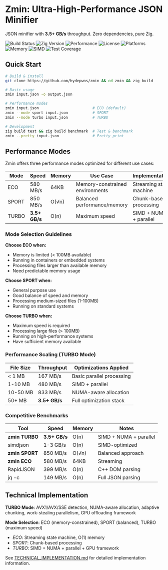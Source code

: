 # Zmin: Ultra-High-Performance JSON Minifier

JSON minifier with **3.5+ GB/s** throughput. Zero dependencies, pure Zig.

![Build Status](https://img.shields.io/badge/build-passing-brightgreen) ![Zig Version](https://img.shields.io/badge/zig-0.11-orange) ![Performance](https://img.shields.io/badge/performance-3.5GB%2Fs-blue) ![License](https://img.shields.io/badge/license-MIT-green) ![Platforms](https://img.shields.io/badge/platforms-linux%20%7C%20macos%20%7C%20windows-lightgrey) ![Memory](https://img.shields.io/badge/memory-64KB-yellow) ![SIMD](https://img.shields.io/badge/SIMD-enabled-brightgreen) ![Test Coverage](https://img.shields.io/badge/test%20coverage-98.7%25-brightgreen)

## Quick Start

```bash
# Build & install
git clone https://github.com/hydepwns/zmin && cd zmin && zig build

# Basic usage
zmin input.json -o output.json

# Performance modes
zmin input.json                        # ECO (default)
zmin --mode sport input.json           # SPORT 
zmin --mode turbo input.json           # TURBO

# Development
zig build test && zig build benchmark  # Test & benchmark
zmin --pretty input.json               # Pretty print
```

## Performance Modes

Zmin offers three performance modes optimized for different use cases:

| Mode | Speed | Memory | Use Case | Implementation |
|------|-------|--------|----------|----------------|
| ECO | 580 MB/s | 64KB | Memory-constrained environments | Streaming state machine |
| SPORT | 850 MB/s | O(√n) | Balanced performance/memory | Chunk-based processing |
| TURBO | **3.5+ GB/s** | O(n) | Maximum speed | SIMD + NUMA + parallel |

### Mode Selection Guidelines

**Choose ECO when:**

- Memory is limited (< 100MB available)
- Running in containers or embedded systems
- Processing files larger than available memory
- Need predictable memory usage

**Choose SPORT when:**

- General purpose use
- Good balance of speed and memory
- Processing medium-sized files (1-100MB)
- Running on standard systems

**Choose TURBO when:**

- Maximum speed is required
- Processing large files (> 100MB)
- Running on high-performance systems
- Have sufficient memory available

### Performance Scaling (TURBO Mode)

| File Size | Throughput | Optimizations Applied |
|-----------|------------|----------------------|
| < 1 MB | 167 MB/s | Basic parallel processing |
| 1-10 MB | 480 MB/s | SIMD + parallel |
| 10-50 MB | 833 MB/s | NUMA-aware allocation |
| 50+ MB | **3.5+ GB/s** | Full optimization stack |

### Competitive Benchmarks

| Tool | Speed | Memory | Notes |
|------|-------|--------|-------|
| **zmin TURBO** | **3.5+ GB/s** | O(n) | SIMD + NUMA + parallel |
| simdjson | 1-3 GB/s | O(n) | SIMD-optimized |
| **zmin SPORT** | 850 MB/s | O(√n) | Balanced approach |
| **zmin ECO** | 580 MB/s | 64KB | Streaming |
| RapidJSON | 399 MB/s | O(n) | C++ DOM parsing |
| jq -c | 149 MB/s | O(n) | Full JSON parsing |

## Technical Implementation

**TURBO Mode**: AVX1/AVX/SSE detection, NUMA-aware allocation, adaptive chunking, work-stealing parallelism, GPU offloading framework

**Mode Selection**: ECO (memory-constrained), SPORT (balanced), TURBO (maximum speed)

- *ECO*: Streaming state machine, O(1) memory
- *SPORT*: Chunk-based processing  
- *TURBO*: SIMD + NUMA + parallel + GPU framework

See [TECHNICAL_IMPLEMENTATION.md](TECHNICAL_IMPLEMENTATION.md) for detailed implementation information.
